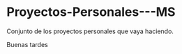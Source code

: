 # Proyectos-Personales---MS
Conjunto de los proyectos personales que vaya haciendo. 


Buenas tardes

